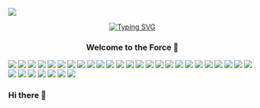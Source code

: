 ![](https://komarev.com/ghpvc/?username=morjuax&style=flat&color=blue)
<div>
 <p align="center">
 <a href="https://git.io/typing-svg"><img src="https://readme-typing-svg.demolab.com?font=Fira+Code&size=25&pause=1000&color=aaaaaa&center=true&vCenter=true&width=435&lines=Hi,++I'm+Juan+Moreno" alt="Typing SVG" /></a>
 </p>
 <h3 align="center"> Welcome to the Force 👋
   </h3>
 </div>


 ![](https://img.shields.io/badge/Html-informational?style=flat&logo=html5&logoColor=white&color=f57f17)
![](https://img.shields.io/badge/Css-informational?style=flat&logo=css3&logoColor=white&color=0000FF)
![](https://img.shields.io/badge/-Bootstrap-color=8E24AA?style=flat&logo=bootstrap&logoColor=white&color=8E24AA)
![](https://img.shields.io/badge/Github-informational?style=flat&logo=github&logoColor=white&color=5a5a5a)
![](https://img.shields.io/badge/Js-informational?style=flat&logo=javascript&logoColor=white&color=f0DB4f)
![](https://img.shields.io/badge/Scss-informational?style=flat&logo=scss3&logoColor=white&color=cf649a)
![](https://img.shields.io/badge/Figma-informational?style=flat&logo=figma&logoColor=white&color=808080)
![](https://img.shields.io/badge/React-informational?style=flat&logo=react)
![](https://img.shields.io/badge/Angular-informational?style=flat&logo=angular)
![](https://img.shields.io/badge/Php-informational?style=flat&logo=php)
![](https://img.shields.io/badge/Linux-FCC624?style=flat&logo=linux&logoColor=black)
![](https://img.shields.io/badge/Ubuntu-E95420?style=flat&logo=ubuntu&logoColor=white)
![](https://img.shields.io/badge/Node.js-43853D?style=flat&logo=node.js&logoColor=white)
![](https://img.shields.io/badge/TypeScript-007ACC?style=flat&logo=typescript&logoColor=white)
![](https://img.shields.io/badge/Python-3776AB?style=flat&logo=python&logoColor=white)
![](https://img.shields.io/badge/Express.js-404D59?style=flat)
![](https://img.shields.io/badge/Vue.js-35495E?style=flat&logo=vue.js&logoColor=4FC08D)
![](https://img.shields.io/badge/C%23-239120?style=flat&logo=c-sharp&logoColor=white)
![](https://img.shields.io/badge/Material--UI-0081CB?style=flat&logo=material-ui&logoColor=white)
![](https://img.shields.io/badge/Laravel-FF2D20?style=flat&logo=laravel&logoColor=white)
![](https://img.shields.io/badge/PostgreSQL-316192?style=flat&logo=postgresql&logoColor=white)
![](https://img.shields.io/badge/MongoDB-4EA94B?style=flat&logo=mongodb&logoColor=white)
![](https://img.shields.io/badge/redis-%23DD0031.svg?&style=flat&logo=redis&logoColor=white)
![](https://img.shields.io/badge/Jenkins-D24939?style=flat&logo=Jenkins&logoColor=white)
![](https://img.shields.io/badge/Jira-0052CC?style=flat&logo=Jira&logoColor=white)
![](https://img.shields.io/badge/GIT-E44C30?style=flat&logo=git&logoColor=white)
![](https://img.shields.io/badge/Sequelize-52B0E7?style=flat&logo=Sequelize&logoColor=white)
![](https://img.shields.io/badge/Visual_Studio_Code-0078D4?style=flat&logo=visual%20studio%20code&logoColor=white)
![](https://img.shields.io/badge/Jest-323330?style=flat&logo=Jest&logoColor=white)
![](https://img.shields.io/badge/json%20web%20tokens-323330?style=flat&logo=json-web-tokens&logoColor=pink)
![](https://img.shields.io/badge/MySQL-00000F?style=flat&logo=mysql&logoColor=white)
![](https://img.shields.io/badge/Amazon_AWS-232F3E?style=flat&logo=amazon-aws&logoColor=white)


### Hi there 👋





<!--
**morjuax/morjuax** is a ✨ _special_ ✨ repository because its `README.md` (this file) appears on your GitHub profile.

Here are some ideas to get you started:

- 🔭 I’m currently working on ...
- 🌱 I’m currently learning ...
- 👯 I’m looking to collaborate on ...
- 🤔 I’m looking for help with ...
- 💬 Ask me about ...
- 📫 How to reach me: ...
- 😄 Pronouns: ...
- ⚡ Fun fact: ...
- 
-->
